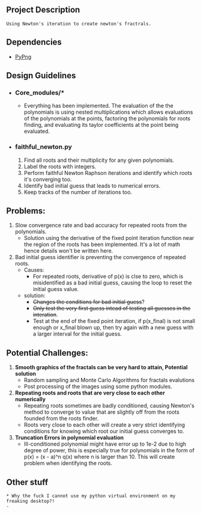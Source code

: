 ## Project Description
    Using Newton's iteration to create newton's fractrals. 
## Dependencies
- [PyPng](https://github.com/drj11/pypng)
 
## Design Guidelines
- ### Core_modules/*
    - Everything has been implemented. The evaluation of the the polynomials is using nested multiplications which allows evaluations of the polynomials at the points, factoring the polynomials for roots finding, and evaluating its taylor coefficients at the point being evaluated. 
- ### faithful_newton.py
    1. Find all roots and their multiplicity for any given polynomials. 
    2. Label the roots with integers. 
    3. Perform faithful Newton Raphson iterations and identify which roots it's converging too. 
    4. Identify bad initial guess that leads to numerical errors.
    5. Keep tracks of the number of iterations too.  
 
## Problems: 
1. Slow convergence rate and bad accuracy for repeated roots 
from the polynomials. 
    * Solution using the derivative of the fixed point iteration function 
    near the region of the roots has been implemented. It's a lot of math
    hence details won't be written here. 
2. Bad initial guess identifier is preventing the convergence of repeated roots. 
    * Causes: 
        * For repeated roots, derivative of p(x) is clse to zero, which is misidentified as a bad initial guess, causing the loop to reset the initial guess value. 
    * solution: 
        * ~~Changes the conditions for bad initial guess~~? 
        * ~~Only test the very first guess intead of testing all guesses in the interation~~.
        * Test at the end of the fixed point iteration, if p(x_final) is not small enough or x_final blown up, then try again with a new guess with a larger interval for the initial guess.  
        
        
## Potential Challenges: 
1. **Smooth graphics of the fractals can be very hard to attain, Potential solution**
    * Random sampling and Monte Carlo Algorithms for fractals evalutions
    * Post processing of the images using some python modules. 
2. **Repeating roots and roots that are very close to each other numerically**
    * Repeating roots sometimes are badly conditioned, causing Newton's method to converge to value that are slightly off from the roots founded from the roots finder. 
    * Roots very close to each other will create a very strict identifying conditions for knowing which root our initial guess converges to. 
3. **Truncation Errors in polynomial evaluation** 
    * Ill-conditioned polynomial might have error up to 1e-2 due to high degree of power, this is especially true for polynomials in the form of p(x) = (x - a)^n q(x) where n is larger than 10. This will create problem when identifying the 
    roots. 
        
## Other stuff
    * Why the fuck I cannot use my python virtual environment on my freaking desktop?!
    - 